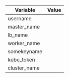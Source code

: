 | Variable        | Value                      |
| ------------- |:-----------------------------:
| username      |                             |
| master_name   |                             | 
| lb_name       |                             | 
| worker_name   |                             | 
| somekeyname   |                             | 
| kube_token    |                             | 
| cluster_name  |                             | 
  
